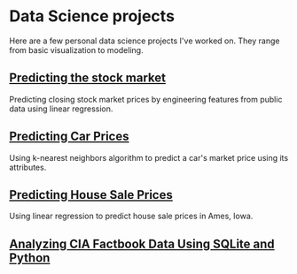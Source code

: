 # Data Science projects

Here are a few personal data science projects I've worked on. They range from basic visualization to modeling.

## [Predicting the stock market](https://github.com/pscosta5/Personal-data-science-projects/blob/master/Predicting%20the%20stock%20market.ipynb)
Predicting closing stock market prices by engineering features from public data using linear regression.

## [Predicting Car Prices](https://github.com/pscosta5/Personal-data-science-projects/blob/master/Predicting%20Car%20Prices/Basics.ipynb)
Using k-nearest neighbors algorithm to predict a car's market price using its attributes.

## [Predicting House Sale Prices](https://github.com/pscosta5/Personal-data-science-projects/blob/master/Predicting%20House%20Sale%20Prices/Basics.ipynb)
Using linear regression to predict house sale prices in Ames, Iowa.

## [Analyzing CIA Factbook Data Using SQLite and Python]()
